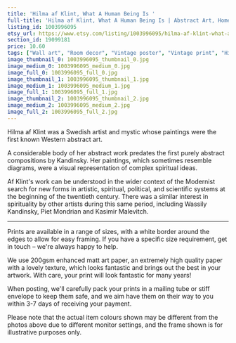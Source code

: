 ```yaml
---
title: 'Hilma af Klint, What A Human Being Is '
full-title: 'Hilma af Klint, What A Human Being Is | Abstract Art, Home Decor, Fine Art Reproduction | Wall art poster print | Modernist | Spiritual'
listing_id: 1003996095
etsy_url: https://www.etsy.com/listing/1003996095/hilma-af-klint-what-a-human-being-is?utm_source=site&utm_medium=api&utm_campaign=api
section_id: 19099181
price: 10.60
tags: ["Wall art", "Room decor", "Vintage poster", "Vintage print", "High quality print", "Hilma af Klint", "Fine art print", "Swedish", "Spiritual", "Modern art", "Modernism", "Art reproduction", "Nonobjective art"]
image_thumbnail_0: 1003996095_thumbnail_0.jpg
image_medium_0: 1003996095_medium_0.jpg
image_full_0: 1003996095_full_0.jpg
image_thumbnail_1: 1003996095_thumbnail_1.jpg
image_medium_1: 1003996095_medium_1.jpg
image_full_1: 1003996095_full_1.jpg
image_thumbnail_2: 1003996095_thumbnail_2.jpg
image_medium_2: 1003996095_medium_2.jpg
image_full_2: 1003996095_full_2.jpg
---
```

Hilma af Klint was a Swedish artist and mystic whose paintings were the first known Western abstract art. 

A considerable body of her abstract work predates the first purely abstract compositions by Kandinsky. Her paintings, which sometimes resemble diagrams, were a visual representation of complex spiritual ideas.

Af Klint&#39;s work can be understood in the wider context of the Modernist search for new forms in artistic, spiritual, political, and scientific systems at the beginning of the twentieth century. There was a similar interest in spirituality by other artists during this same period, including Wassily Kandinsky, Piet Mondrian and Kasimir Malevitch.

---

Prints are available in a range of sizes, with a white border around the edges to allow for easy framing. If you have a specific size requirement, get in touch – we&#39;re always happy to help.

We use 200gsm enhanced matt art paper, an extremely high quality paper with a lovely texture, which looks fantastic and brings out the best in your artwork. With care, your print will look fantastic for many years!

When posting, we&#39;ll carefully pack your prints in a mailing tube or stiff envelope to keep them safe, and we aim have them on their way to you within 3-7 days of receiving your payment.

Please note that the actual item colours shown may be different from the photos above due to different monitor settings, and the frame shown is for illustrative purposes only.
